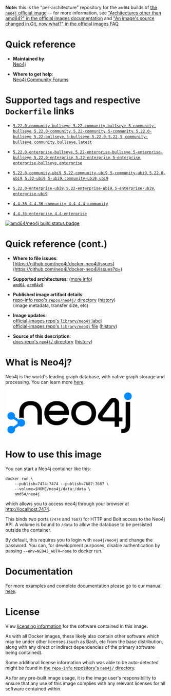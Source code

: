 <!--

********************************************************************************

WARNING:

    DO NOT EDIT "neo4j/README.md"

    IT IS AUTO-GENERATED

    (from the other files in "neo4j/" combined with a set of templates)

********************************************************************************

-->

**Note:** this is the "per-architecture" repository for the `amd64` builds of [the `neo4j` official image](https://hub.docker.com/_/neo4j) -- for more information, see ["Architectures other than amd64?" in the official images documentation](https://github.com/docker-library/official-images#architectures-other-than-amd64) and ["An image's source changed in Git, now what?" in the official images FAQ](https://github.com/docker-library/faq#an-images-source-changed-in-git-now-what).

# Quick reference

-	**Maintained by**:  
	[Neo4j](https://github.com/neo4j/docker-neo4j)

-	**Where to get help**:  
	[Neo4j Community Forums](https://community.neo4j.com)

# Supported tags and respective `Dockerfile` links

-	[`5.22.0-community-bullseye`, `5.22-community-bullseye`, `5-community-bullseye`, `5.22.0-community`, `5.22-community`, `5-community`, `5.22.0-bullseye`, `5.22-bullseye`, `5-bullseye`, `5.22.0`, `5.22`, `5`, `community-bullseye`, `community`, `bullseye`, `latest`](https://github.com/neo4j/docker-neo4j-publish/blob/865c130fa68c9fe5ce60d35351d3fafad6da6b4b/5.22.0/bullseye/community/Dockerfile)

-	[`5.22.0-enterprise-bullseye`, `5.22-enterprise-bullseye`, `5-enterprise-bullseye`, `5.22.0-enterprise`, `5.22-enterprise`, `5-enterprise`, `enterprise-bullseye`, `enterprise`](https://github.com/neo4j/docker-neo4j-publish/blob/865c130fa68c9fe5ce60d35351d3fafad6da6b4b/5.22.0/bullseye/enterprise/Dockerfile)

-	[`5.22.0-community-ubi9`, `5.22-community-ubi9`, `5-community-ubi9`, `5.22.0-ubi9`, `5.22-ubi9`, `5-ubi9`, `community-ubi9`, `ubi9`](https://github.com/neo4j/docker-neo4j-publish/blob/865c130fa68c9fe5ce60d35351d3fafad6da6b4b/5.22.0/ubi9/community/Dockerfile)

-	[`5.22.0-enterprise-ubi9`, `5.22-enterprise-ubi9`, `5-enterprise-ubi9`, `enterprise-ubi9`](https://github.com/neo4j/docker-neo4j-publish/blob/865c130fa68c9fe5ce60d35351d3fafad6da6b4b/5.22.0/ubi9/enterprise/Dockerfile)

-	[`4.4.36`, `4.4.36-community`, `4.4`, `4.4-community`](https://github.com/neo4j/docker-neo4j-publish/blob/865c130fa68c9fe5ce60d35351d3fafad6da6b4b/4.4.36/bullseye/community/Dockerfile)

-	[`4.4.36-enterprise`, `4.4-enterprise`](https://github.com/neo4j/docker-neo4j-publish/blob/865c130fa68c9fe5ce60d35351d3fafad6da6b4b/4.4.36/bullseye/enterprise/Dockerfile)

[![amd64/neo4j build status badge](https://img.shields.io/jenkins/s/https/doi-janky.infosiftr.net/job/multiarch/job/amd64/job/neo4j.svg?label=amd64/neo4j%20%20build%20job)](https://doi-janky.infosiftr.net/job/multiarch/job/amd64/job/neo4j/)

# Quick reference (cont.)

-	**Where to file issues**:  
	[https://github.com/neo4j/docker-neo4j/issues](https://github.com/neo4j/docker-neo4j/issues?q=)

-	**Supported architectures**: ([more info](https://github.com/docker-library/official-images#architectures-other-than-amd64))  
	[`amd64`](https://hub.docker.com/r/amd64/neo4j/), [`arm64v8`](https://hub.docker.com/r/arm64v8/neo4j/)

-	**Published image artifact details**:  
	[repo-info repo's `repos/neo4j/` directory](https://github.com/docker-library/repo-info/blob/master/repos/neo4j) ([history](https://github.com/docker-library/repo-info/commits/master/repos/neo4j))  
	(image metadata, transfer size, etc)

-	**Image updates**:  
	[official-images repo's `library/neo4j` label](https://github.com/docker-library/official-images/issues?q=label%3Alibrary%2Fneo4j)  
	[official-images repo's `library/neo4j` file](https://github.com/docker-library/official-images/blob/master/library/neo4j) ([history](https://github.com/docker-library/official-images/commits/master/library/neo4j))

-	**Source of this description**:  
	[docs repo's `neo4j/` directory](https://github.com/docker-library/docs/tree/master/neo4j) ([history](https://github.com/docker-library/docs/commits/master/neo4j))

# What is Neo4j?

Neo4j is the world's leading graph database, with native graph storage and processing. You can learn more [here](http://neo4j.com/developer).

![logo](https://raw.githubusercontent.com/docker-library/docs/56823e63d5b6dd7ddbb9d5d3c4a8947778055d8e/neo4j/logo.png)

# How to use this image

You can start a Neo4j container like this:

```console
docker run \
    --publish=7474:7474 --publish=7687:7687 \
    --volume=$HOME/neo4j/data:/data \
    amd64/neo4j
```

which allows you to access neo4j through your browser at [http://localhost:7474](http://localhost:7474).

This binds two ports (`7474` and `7687`) for HTTP and Bolt access to the Neo4j API. A volume is bound to `/data` to allow the database to be persisted outside the container.

By default, this requires you to login with `neo4j/neo4j` and change the password. You can, for development purposes, disable authentication by passing `--env=NEO4J_AUTH=none` to docker run.

# Documentation

For more examples and complete documentation please go to our manual [here](http://neo4j.com/docs/operations-manual/current/deployment/single-instance/docker/).

# License

View [licensing information](https://neo4j.com/licensing) for the software contained in this image.

As with all Docker images, these likely also contain other software which may be under other licenses (such as Bash, etc from the base distribution, along with any direct or indirect dependencies of the primary software being contained).

Some additional license information which was able to be auto-detected might be found in [the `repo-info` repository's `neo4j/` directory](https://github.com/docker-library/repo-info/tree/master/repos/neo4j).

As for any pre-built image usage, it is the image user's responsibility to ensure that any use of this image complies with any relevant licenses for all software contained within.
